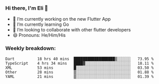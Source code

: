 ### Hi there, I'm Eli 👋
- 🔭 I’m currently working on the new Flutter App
- 🌱 I’m currently learning Go
- 🦄 I’m looking to collaborate with other flutter developers
- 😄 Pronouns: He/Him/His

### Weekly breakdown:
<!--START_SECTION:waka-->

```text
Dart          18 hrs 40 mins  ██████████████████▒░░░░░░   73.95 %
TypeScript    4 hrs 34 mins   ████▓░░░░░░░░░░░░░░░░░░░░   18.11 %
XML           53 mins         █░░░░░░░░░░░░░░░░░░░░░░░░   03.50 %
Other         28 mins         ▒░░░░░░░░░░░░░░░░░░░░░░░░   01.88 %
YAML          21 mins         ▒░░░░░░░░░░░░░░░░░░░░░░░░   01.39 %
```

<!--END_SECTION:waka-->
